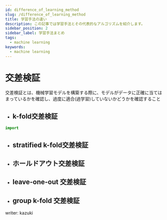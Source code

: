 ```yaml
---
id: difference_of_learning_method
slug: /difference_of_learning_method
title: 学習手法の違い
description: この記事では学習手法とその代表的なアルゴリズムを紹介します。
sidebar_position: 2
sidebar_label: 学習手法まとめ
tags:
  - machine learning
keywords:
  - machine learning
---
```


# 交差検証
交差検証とは、機械学習モデルを構築する際に、モデルがデータに正確に当てはまっているかを確認し、過度に適合(過学習)していないかどうかを確認すること
- ## k-fold交差検証
~~~python
import 
~~~
- ## stratified k-fold交差検証

- ## ホールドアウト交差検証

- ## leave-one-out 交差検証

- ## group k-fold 交差検証
writer: kazuki